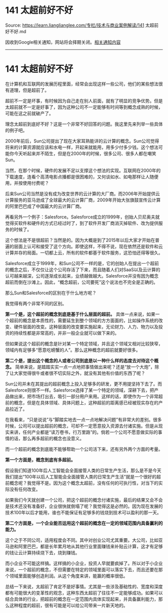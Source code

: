 # 141 太超前好不好 

Source: https://learn.lianglianglee.com/专栏/技术与商业案例解读/141 太超前好不好.md

因收到Google相关通知，网站将会择期关闭。[相关通知内容](https://lumendatabase.org/notices/44265620)

---

# 141 太超前好不好

在计算机和互联网的发展历程里面，经常会出现这样一些公司，他们的某些想法很有道理，但是超前了。

超前不一定是坏事，有时候因为自己走在别人前面，就有了明显的竞争优势。但是太超前就不一定是好事了，因为这种公司不一定能够有时间等到概念成熟的时候，可能在这之前就破产了。

理念太超前到底好不好？这是一个非常不好回答的问题。我这里先来列举一些具体的例子吧。

2000年前后，Sun公司提出了现在大家耳熟能详的云计算的概念。Sun公司觉得将来的计算资源就应该和水电一样，开起来就能用，用多少付多少钱。这个想法可能你今天听起来并不陌生，但是在2000年的时候，很多公司、很多人都在嘲笑Sun。

当然，在那个时候，硬件的发展不足以支撑这个想法的实现。互联网在2000年的下载速度，连看个高清电影点播都是很困难的，又何谈如水、如电那样让人随便用，并按使用付费呢？

后来Sun公司当然是没有成为改变世界的云计算的大厂商。而2006年开始提供云计算服务的亚马逊成了全球最大的云计算厂商，2009年开始大张旗鼓宣传云计算的阿里巴巴成了中国最大的云计算厂商。

再看另外一个例子：Salesforce。Salesforce成立的1999年，创始人贝尼奥夫就觉得买软件和硬件的方式已经过时了，到了软件开发厂商消灭掉软件、改为提供服务的时候了。

这个想法是不是很超前？当然是的。因为大概是到了2015年以后大家才开始在普遍的层面上认可和接受了这个方向。即使这样，不得不说，现在依然还是软件和云计算并存的局面。一切都上云，所有的软件都基于软件服务，这恐怕还得等很久。

Salesforce成立于1999年，和Sun公司不一样的是，它的创始人在提出一个超前的概念之后，不仅仅让这个公司存活了下来，而且随着人们对SaaS以及云计算的认可越来越深，公司逐渐成长起来，业绩越做越大。Salesforce并没有因为概念超前而倒在沙滩上。因此，“概念超前，公司要死”这个说法也不完全是正确的。

那么Sun和Salesforce的区别在于什么地方呢？

我觉得有两个非常不同的区别。

**第一个是，这个超前的概念到底是基于什么层面的超前。** 具体一点来说，如果一个超前的概念是本质性的，需要延生到整个领域的方方面面的，比如操作系统的改变、硬件层面的改变。这种层面的改变要实施起来，无论财力、人力、物力以及投资的持续性都是非常高的，并非一般企业就可以做下来的。

但如果说这个超前的概念是针对某一个特定领域，并且这个领域又相对比较狭窄，领域内有足够多“愿意吃螃蟹的人”。那么这种概念的超前就要好很多。

**第二个是，提出这个概念的人或者公司到底是以一种什么样的态度去对待这个概念。** 简单来说，是踏踏实实一点一点地把事情做出来呢？还是“放一个大炮”，除了让大家觉得很牛或者很不切实际之外，就没有其他有价值的东西了呢？

Sun公司并未在其提出的超前概念上投入足够多的研发，更不用提坚持下去了。而Salesforce则很不一样。Salesforce选择了某一个特定的领域，深耕下去，把产品做出来，把市场打出去，吸引一部分用户来用。这样的话，即使作为一个非常超前的概念，但是在具体领域、具体问题上，这种超前的距离感已经被现实存在的产品拉近了。

在我看来，“只是说说”与“脚踏实地去一点一点地解决问题”有非常大的差别。很多时候，公司可以提出超前的概念，可却不一定愿意投入资源去付诸实施。但是从现实来讲，任何产业都是“读万卷书，行万里路”的。倘若一个公司不愿意做实际的事情的话，那么再多超前的概念也没意义。

而一个超前的概念到底能不能够帮助一个公司活下来，还有另外两个方面的考量。

**第一个方面是，概念到底有多超前。**

假设我们知道100年后人工智能会全面接管人类的日常生产生活，那么是不是今天我们提出“100年以后人工智能会全面接管人类的日常生产生活”就是一个很好的超前概念呢？我觉得不是。因为这个概念太超前，没有任何的可执行性，对当下的实际没有任何改变。

如果我们今天就创建一个公司，把这个超前的概念付诸实施，最后的结果又会不会是技术还没有准备好，企业很快就倒塌了呢？我觉得这是必然的。因为现在发展的技术100年以后才能用，谁也不能保证有足够多的钱烧到技术可以盈利的那一天。

**第二个方面是，一个企业能否运用这个超前的概念在一定的领域范围内具备赢利的能力。**

这个之于不同公司，适用程度会不同。其中对创业公司尤其重要。大公司，比如亚马逊和阿里巴巴，都是长年累月地从其他行业里面赚钱来补贴云计算，这才有足够的钱让云计算持续烧下去，烧到赚钱。

而小企业不可能这样搞。这样搞的小企业，投资人早就要疯掉了。所以对于小企业来说，一个超前的概念，不但需要在特定的领域里面可以落实下去，而且还要在那个领域里面能够创造利润。从这个角度来讲，能赢的概率很低。

总结一下来说，太超前了肯定不是好事情。尤其是一些涉及基础性的、宽度和深度都有可能很大的变革性的观念，这种东西太超前了往往不一定能够成功。如果可以结合具体的行业，把超前的概念在一定范围内具体实现起来，并具备赢利能力，那么这种程度的超前，很有可能是可以给公司带来一片新天地的。